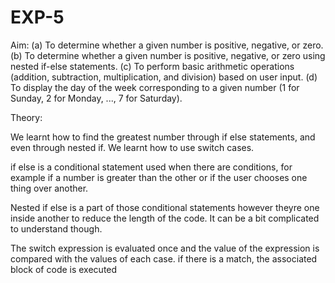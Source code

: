 # EXP-5
Aim:
     (a) To determine whether a given number is positive, negative, or zero. 
     (b) To determine whether a given number is positive, negative, or zero using nested if-else statements. 
     (c) To perform basic arithmetic operations (addition, subtraction, multiplication, and division) based on user input. 
     (d) To display the day of the week corresponding to a given number (1 for Sunday, 2 for Monday, ..., 7 for Saturday).

Theory:

We learnt how to find the greatest number through if else statements, and even through nested if. We learnt how to use switch cases.

if else is a conditional statement used when there are conditions, for example if a number is greater than the other or if the user chooses one thing over another.

Nested if else is a part of those conditional statements however theyre one inside another to reduce the length of the code. It can be a bit complicated to understand though.

The switch expression is evaluated once and the value of the expression is compared with the values of each case. if there is a match, the associated block of code is executed
